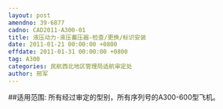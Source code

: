 ```yaml
---
layout: post
amendno: 39-6877
cadno: CAD2011-A300-01
title: 液压动力-液压蓄压器-检查/更换/标识安装
date: 2011-01-21 00:00:00 +0800
effdate: 2011-01-31 00:00:00 +0800
tag: A300
categories: 民航西北地区管理局适航审定处
author: 邢军
---
```


##适用范围:
所有经过审定的型别，所有序列号的A300-600型飞机。

